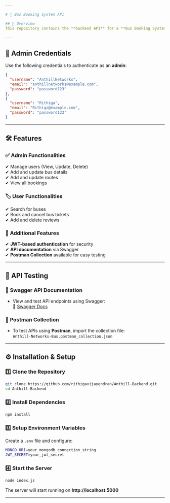 ```yaml
---

# 🚌 Bus Booking System API  

## 📌 Overview  
This repository contains the **backend API** for a **Bus Booking System**, built using **Express.js** and **MongoDB**. The API supports **authentication, authorization, bus and route management, and user bookings**.  

---
```


## 🔑 Admin Credentials  
Use the following credentials to authenticate as an **admin**:  

```json
{
  "username": "AnthillNetworks",
  "email": "anthillnetworks@example.com",
  "password": "password123"
},
{
  "username": "Rithiga",
  "email": "Rithiga@example.com",
  "password": "password123"
}
```

---

## 🛠 Features  

### ✅ **Admin Functionalities**  
✔ Manage users (View, Update, Delete)  
✔ Add and update bus details  
✔ Add and update routes  
✔ View all bookings  

### 🏷 **User Functionalities**  
✔ Search for buses  
✔ Book and cancel bus tickets  
✔ Add and delete reviews  

### 📑 **Additional Features**  
✔ **JWT-based authentication** for security  
✔ **API documentation** via Swagger  
✔ **Postman Collection** available for easy testing  

---

## 🧪 API Testing  

### 📜 **Swagger API Documentation**  
- View and test API endpoints using Swagger:  
  🔗 [Swagger Docs](https://anthill-backend-1.onrender.com/api-docs)  

### 📩 **Postman Collection**  
- To test APIs using **Postman**, import the collection file:  
  `Anthill-Networks-Bus.postman_collection.json`  

---

## ⚙️ Installation & Setup  

### 1️⃣ **Clone the Repository**  
```sh
git clone https://github.com/rithigavijayendran/Anthill-Backend.git  
cd Anthill-Backend  
```

### 2️⃣ **Install Dependencies**  
```sh
npm install  
```

### 3️⃣ **Setup Environment Variables**  
Create a `.env` file and configure:  
```sh
MONGO_URI=your_mongodb_connection_string
JWT_SECRET=your_jwt_secret
```

### 4️⃣ **Start the Server**  
```sh
node index.js  
```
The server will start running on **http://localhost:5000**  

---
